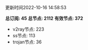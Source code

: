 更新时间2022-10-16 14:58:53

**总订阅: 45**
**总节点: 2112**
**有效节点: 372**
- v2ray节点: 223
- ss节点: 113
- trojan节点: 36
